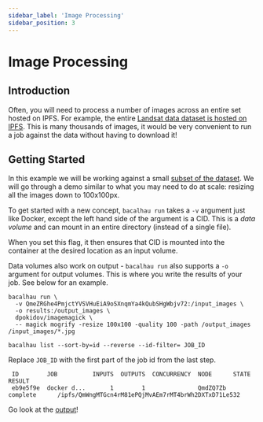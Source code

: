 ```yaml
---
sidebar_label: 'Image Processing'
sidebar_position: 3
---
```


# Image Processing 

## Introduction

Often, you will need to process a number of images across an entire set hosted on IPFS. For example, the entire [Landsat data dataset is hosted on IPFS](http://cloudflare-ipfs.com/ipfs/QmeZRGhe4PmjctYVSVHuEiA9oSXnqmYa4kQubSHgWbjv72). This is many thousands of images, it would be very convenient to run a job against the data without having to download it!

## Getting Started
In this example we will be working against a small [subset of the dataset](http://cloudflare-ipfs.com/ipfs/QmeZRGhe4PmjctYVSVHuEiA9oSXnqmYa4kQubSHgWbjv72). We will go through a demo similar to what you may need to do at scale: resizing all the images down to 100x100px.

To get started with a new concept, `bacalhau run` takes a `-v` argument just like Docker, except the left hand side of the argument is a CID. This is a *data volume* and can mount in an entire directory (instead of a single file).

When you set this flag, it then ensures that CID is mounted into the container at the desired location as an input volume.

Data volumes also work on output - `bacalhau run` also supports a `-o` argument for output volumes. This is where you write the results of your job. See below for an example.

```
bacalhau run \
  -v QmeZRGhe4PmjctYVSVHuEiA9oSXnqmYa4kQubSHgWbjv72:/input_images \
  -o results:/output_images \
  dpokidov/imagemagick \
  -- magick mogrify -resize 100x100 -quality 100 -path /output_images /input_images/*.jpg
```

```
bacalhau list --sort-by=id --reverse --id-filter= JOB_ID
```
Replace `JOB_ID` with the first part of the job id from the last step.

```
 ID        JOB          INPUTS  OUTPUTS  CONCURRENCY  NODE      STATE         RESULT
 eb9e5f9e  docker d...       1        1               QmdZQ7Zb  complete      /ipfs/QmWngMTGcn4rM81ePQjMvAEm7rMT4brWh2DXTxD71Le532
```
Go look at the [output](http://cloudflare-ipfs.com/ipfs/QmWngMTGcn4rM81ePQjMvAEm7rMT4brWh2DXTxD71Le532)!

